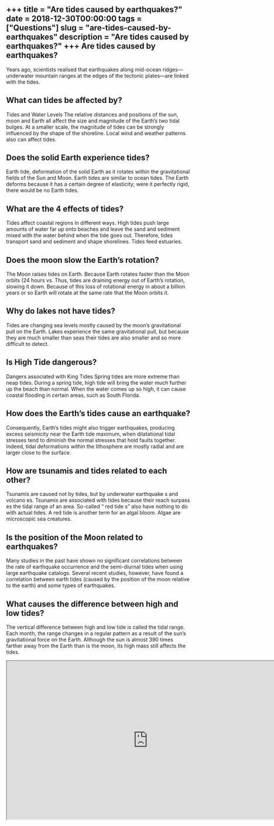 +++
title = "Are tides caused by earthquakes?"
date = 2018-12-30T00:00:00
tags = ["Questions"]
slug = "are-tides-caused-by-earthquakes"
description = "Are tides caused by earthquakes?"
+++
Are tides caused by earthquakes?
--------------------------------

Years ago, scientists realised that earthquakes along mid-ocean ridges—underwater mountain ranges at the edges of the tectonic plates—are linked with the tides.

What can tides be affected by?
------------------------------

Tides and Water Levels The relative distances and positions of the sun, moon and Earth all affect the size and magnitude of the Earth’s two tidal bulges. At a smaller scale, the magnitude of tides can be strongly influenced by the shape of the shoreline. Local wind and weather patterns also can affect tides.

Does the solid Earth experience tides?
--------------------------------------

Earth tide, deformation of the solid Earth as it rotates within the gravitational fields of the Sun and Moon. Earth tides are similar to ocean tides. The Earth deforms because it has a certain degree of elasticity; were it perfectly rigid, there would be no Earth tides.

What are the 4 effects of tides?
--------------------------------

Tides affect coastal regions in different ways. High tides push large amounts of water far up onto beaches and leave the sand and sediment mixed with the water behind when the tide goes out. Therefore, tides transport sand and sediment and shape shorelines. Tides feed estuaries.

Does the moon slow the Earth’s rotation?
----------------------------------------

The Moon raises tides on Earth. Because Earth rotates faster than the Moon orbits (24 hours vs. Thus, tides are draining energy out of Earth’s rotation, slowing it down. Because of this loss of rotational energy in about a billion years or so Earth will rotate at the same rate that the Moon orbits it.

Why do lakes not have tides?
----------------------------

Tides are changing sea levels mostly caused by the moon’s gravitational pull on the Earth. Lakes experience the same gravitational pull, but because they are much smaller than seas their tides are also smaller and so more difficult to detect.

Is High Tide dangerous?
-----------------------

Dangers associated with King Tides Spring tides are more extreme than neap tides. During a spring tide, high tide will bring the water much further up the beach than normal. When the water comes up so high, it can cause coastal flooding in certain areas, such as South Florida.

How does the Earth’s tides cause an earthquake?
-----------------------------------------------

Consequently, Earth’s tides might also trigger earthquakes, producing excess seismicity near the Earth tide maximum, when dilatational tidal stresses tend to diminish the normal stresses that hold faults together. Indeed, tidal deformations within the lithosphere are mostly radial and are larger close to the surface.

How are tsunamis and tides related to each other?
-------------------------------------------------

Tsunamis are caused not by tides, but by underwater earthquake s and volcano es. Tsunamis are associated with tides because their reach surpass es the tidal range of an area. So-called “ red tide s” also have nothing to do with actual tides. A red tide is another term for an algal bloom. Algae are microscopic sea creatures.

Is the position of the Moon related to earthquakes?
---------------------------------------------------

Many studies in the past have shown no significant correlations between the rate of earthquake occurrence and the semi-diurnal tides when using large earthquake catalogs. Several recent studies, however, have found a correlation between earth tides (caused by the position of the moon relative to the earth) and some types of earthquakes.

What causes the difference between high and low tides?
------------------------------------------------------

The vertical difference between high and low tide is called the tidal range. Each month, the range changes in a regular pattern as a result of the sun’s gravitational force on the Earth. Although the sun is almost 390 times farther away from the Earth than is the moon, its high mass still affects the tides.

<iframe allow="accelerometer; autoplay; clipboard-write; encrypted-media; gyroscope; picture-in-picture" allowfullscreen="" class="__youtube_prefs__  epyt-is-override  no-lazyload" data-no-lazy="1" data-origheight="433" data-origwidth="770" data-skipgform_ajax_framebjll="" height="433" id="_ytid_70893" loading="lazy" src="https://www.youtube.com/embed/3RdkXs8BibE?enablejsapi=1&autoplay=0&cc_load_policy=0&cc_lang_pref=&iv_load_policy=1&loop=0&modestbranding=0&rel=1&fs=1&playsinline=0&autohide=2&theme=dark&color=red&controls=1&" title="YouTube player" width="770"></iframe>